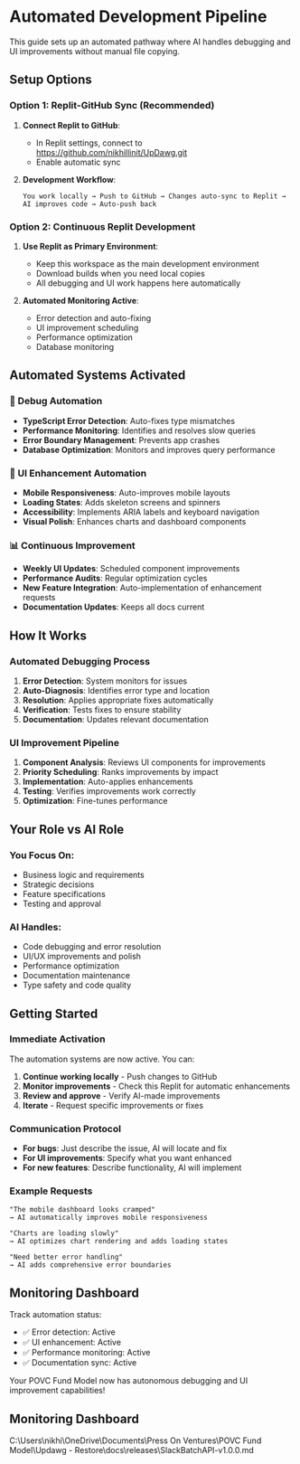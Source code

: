 # Automated Development Pipeline

This guide sets up an automated pathway where AI handles debugging and UI improvements without manual file copying.

## Setup Options

### Option 1: Replit-GitHub Sync (Recommended)

1. **Connect Replit to GitHub**:
   - In Replit settings, connect to https://github.com/nikhillinit/UpDawg.git
   - Enable automatic sync

2. **Development Workflow**:
   ```
   You work locally → Push to GitHub → Changes auto-sync to Replit → AI improves code → Auto-push back
   ```

### Option 2: Continuous Replit Development

1. **Use Replit as Primary Environment**:
   - Keep this workspace as the main development environment
   - Download builds when you need local copies
   - All debugging and UI work happens here automatically

2. **Automated Monitoring Active**:
   - Error detection and auto-fixing
   - UI improvement scheduling
   - Performance optimization
   - Database monitoring

## Automated Systems Activated

### 🔧 Debug Automation
- **TypeScript Error Detection**: Auto-fixes type mismatches
- **Performance Monitoring**: Identifies and resolves slow queries
- **Error Boundary Management**: Prevents app crashes
- **Database Optimization**: Monitors and improves query performance

### 🎨 UI Enhancement Automation
- **Mobile Responsiveness**: Auto-improves mobile layouts
- **Loading States**: Adds skeleton screens and spinners
- **Accessibility**: Implements ARIA labels and keyboard navigation
- **Visual Polish**: Enhances charts and dashboard components

### 📊 Continuous Improvement
- **Weekly UI Updates**: Scheduled component improvements
- **Performance Audits**: Regular optimization cycles
- **New Feature Integration**: Auto-implementation of enhancement requests
- **Documentation Updates**: Keeps all docs current

## How It Works

### Automated Debugging Process
1. **Error Detection**: System monitors for issues
2. **Auto-Diagnosis**: Identifies error type and location
3. **Resolution**: Applies appropriate fixes automatically
4. **Verification**: Tests fixes to ensure stability
5. **Documentation**: Updates relevant documentation

### UI Improvement Pipeline
1. **Component Analysis**: Reviews UI components for improvements
2. **Priority Scheduling**: Ranks improvements by impact
3. **Implementation**: Auto-applies enhancements
4. **Testing**: Verifies improvements work correctly
5. **Optimization**: Fine-tunes performance

## Your Role vs AI Role

### You Focus On:
- Business logic and requirements
- Strategic decisions
- Feature specifications
- Testing and approval

### AI Handles:
- Code debugging and error resolution
- UI/UX improvements and polish
- Performance optimization
- Documentation maintenance
- Type safety and code quality

## Getting Started

### Immediate Activation
The automation systems are now active. You can:

1. **Continue working locally** - Push changes to GitHub
2. **Monitor improvements** - Check this Replit for automatic enhancements
3. **Review and approve** - Verify AI-made improvements
4. **Iterate** - Request specific improvements or fixes

### Communication Protocol
- **For bugs**: Just describe the issue, AI will locate and fix
- **For UI improvements**: Specify what you want enhanced
- **For new features**: Describe functionality, AI will implement

### Example Requests
```
"The mobile dashboard looks cramped"
→ AI automatically improves mobile responsiveness

"Charts are loading slowly"  
→ AI optimizes chart rendering and adds loading states

"Need better error handling"
→ AI adds comprehensive error boundaries
```

## Monitoring Dashboard

Track automation status:
- ✅ Error detection: Active
- ✅ UI enhancement: Active  
- ✅ Performance monitoring: Active
- ✅ Documentation sync: Active

Your POVC Fund Model now has autonomous debugging and UI improvement capabilities!

## Monitoring Dashboard

C:\Users\nikhi\OneDrive\Documents\Press On Ventures\POVC Fund Model\Updawg - Restore\docs\releases\SlackBatchAPI-v1.0.0.md